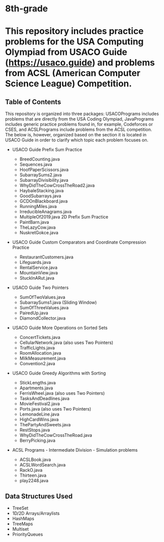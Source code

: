 # 8th-grade
# This repository includes practice problems for the USA Computing Olympiad from USACO Guide (https://usaco.guide) and problems from ACSL (American Computer Science League) Competition.
## Table of Contents
This repository is organized into three packages: USACOPrograms includes problems that are directly from the USA Coding Olympiad, JavaPrograms includes generic practice problems found in, for example, Codeforces or CSES, and ACSLPrograms include problems from the ACSL competition.
The below is, however, organized based on the section it is located in USACO Guide in order to clarify which topic each problem focuses on.
- USACO Guide Prefix Sum Practice
    - BreedCounting.java
    - Sequences.java
    - HoofPaperScissors.java
    - SubarraySums2.java
    - SubarrayDivisibility.java
    - WhyDidTheCowCrossTheRoad2.java
    - HaybaleStacking.java
    - GoodSubarrays.java
    - GCDOnBlackboard.java
    - RunningMiles.java
    - IrreducibleAnagrams.java
    - MultipleOf2019.java
  2D Prefix Sum Practice
    - PaintBarn.java
    - TheLazyCow.java
    - NuskretGokce.java

- USACO Guide Custom Comparators and Coordinate Compression Practice
    - RestaurantCustomers.java
    - Lifeguards.java
    - RentalService.java
    - MountainView.java
    - StuckInARut.java

- USACO Guide Two Pointers
    - SumOfTwoValues.java
    - SubarraySums1.java (Sliding Window)
    - SumOfThreeValues.java
    - PairedUp.java
    - DiamondCollector.java
 
- USACO Guide More Operations on Sorted Sets
    - ConcertTickets.java
    - CellularNetwork.java (also uses Two Pointers)
    - TrafficLights.java
    - RoomAllocation.java
    - MilkMeasurement.java
    - Convention2.java
 
- USACO Guide Greedy Algorithms with Sorting
    - StickLengths.java
    - Apartments.java
    - FerrisWheel.java (also uses Two Pointers)
    - TasksAndDeadlines.java
    - MovieFestival2.java
    - Ports.java (also uses Two Pointers)
    - LemonadeLine.java
    - HighCardWins.java
    - ThePartyAndSweets.java
    - RestStops.java
    - WhyDidTheCowCrossTheRoad.java
    - BerryPicking.java
 
- ACSL Programs - Intermediate Division - Simulation problems
    - ACSLBook.java
    - ACSLWordSearch.java
    - RackO.java
    - Thirteen.java
    - play2248.java

## Data Structures Used
- TreeSet
- 1D/2D Arrays/Arraylists
- HashMaps
- TreeMaps
- Multiset
- PriorityQueues
